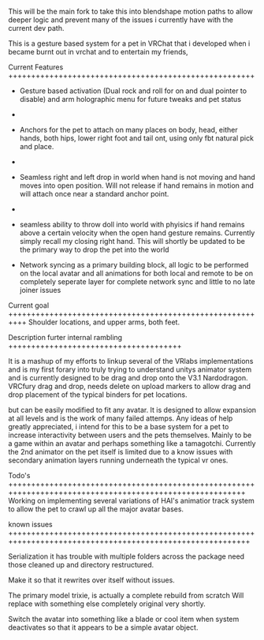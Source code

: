 This will be the main fork to take this into blendshape motion paths to allow deeper logic and prevent many of the issues i currently have with the current dev path. 


This is a gesture based system for a pet in VRChat that i developed when i became burnt out in vrchat and to entertain my friends, 

Current Features ++++++++++++++++++++++++++++++++++++++++++++++++++++++
- Gesture based activation (Dual rock and roll for on and dual pointer to disable) and arm holographic menu for future tweaks and pet status
- 
- Anchors for the pet to attach on many places on body, head, either hands, both hips, lower right foot and tail ont, using only fbt natural pick and place.
- 
- Seamless right and left drop in world when hand is not moving and hand moves into open position. Will not release if hand remains in motion and will attach once near a standard anchor point.
- 
- seamless ability to throw doll into world with phyisics if hand remains above a certain velocity when the open hand gesture remains. Currently simply recall my closing right hand. This will shortly be updated to be the primary way to drop the pet into the world

- Network syncing as a primary building block, all logic to be performed on the local avatar and all animations for both local and remote to be on completely seperate layer for complete network sync and little to no late joiner issues


Current goal ++++++++++++++++++++++++++++++++++++++++++++++++++++++++++
Shoulder locations, and upper arms, both feet. 

Description furter internal rambling ++++++++++++++++++++++++++++++++++++++

It is a mashup of my efforts to linkup several of the VRlabs implementations and is my first forary into truly trying to understand unitys animator system and is currently designed to be drag and drop onto the V3.1 Nardodragon.
VRCfury drag and drop, needs delete on upload markers to allow drag and drop placement of the typical binders for pet locations. 



but can be easily modified to fit any avatar. It is designed to allow expansion at all levels and is the work of many failed attemps. Any ideas of help greatly appreciated, i intend for this to be a base system for a pet to increase interactivity between users and the pets themselves. 
Mainly to be a game within an avatar and perhaps something like a tamagotchi. Currently the 2nd animator on the pet itself is limited due to a know issues with secondary animation layers running underneath the typical vr ones. 



Todo's ++++++++++++++++++++++++++++++++++++++++++++++++++++++++++++++++++++++++++++++++++++++++++++++++++++++++++
Working on implementing several variations of HAI's animatior track system to allow the pet to crawl up all the major avatar bases. 


known issues +++++++++++++++++++++++++++++++++++++++++++++++++++++++++++++++++++++++++++++++++++++++++++++++++++++++++++



Serialization it has trouble with multiple folders across the package need those cleaned up and directory restructured. 

Make it so that it rewrites over itself without issues. 

The primary model trixie, is actually a complete rebuild from scratch Will replace with something else completely original very shortly. 

Switch the avatar into something like a blade or cool item when system deactivates so that it appears to be a simple avatar object.
